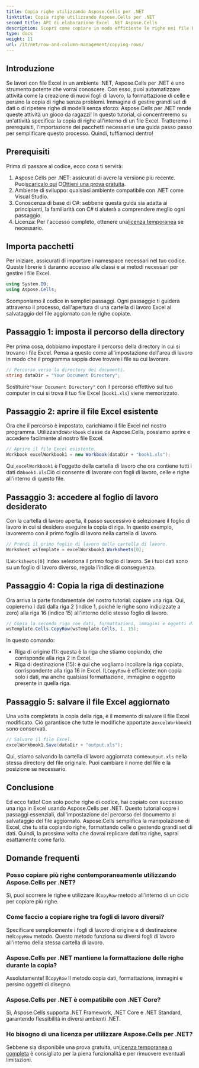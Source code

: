 ```yaml
---
title: Copia righe utilizzando Aspose.Cells per .NET
linktitle: Copia righe utilizzando Aspose.Cells per .NET
second_title: API di elaborazione Excel .NET Aspose.Cells
description: Scopri come copiare in modo efficiente le righe nei file Excel usando Aspose.Cells per .NET. Questa guida passo passo semplifica la copia delle righe per le tue esigenze di gestione dei dati.
type: docs
weight: 11
url: /it/net/row-and-column-management/copying-rows/
---
```

## Introduzione
Se lavori con file Excel in un ambiente .NET, Aspose.Cells per .NET è uno strumento potente che vorrai conoscere. Con esso, puoi automatizzare attività come la creazione di nuovi fogli di lavoro, la formattazione di celle e persino la copia di righe senza problemi. Immagina di gestire grandi set di dati o di ripetere righe di modelli senza sforzo: Aspose.Cells per .NET rende queste attività un gioco da ragazzi! In questo tutorial, ci concentreremo su un'attività specifica: la copia di righe all'interno di un file Excel. Tratteremo i prerequisiti, l'importazione dei pacchetti necessari e una guida passo passo per semplificare questo processo. Quindi, tuffiamoci dentro!
## Prerequisiti
Prima di passare al codice, ecco cosa ti servirà:
1.  Aspose.Cells per .NET: assicurati di avere la versione più recente. Puoi[scaricalo qui](https://releases.aspose.com/cells/net/) O[Ottieni una prova gratuita](https://releases.aspose.com/).
2. Ambiente di sviluppo: qualsiasi ambiente compatibile con .NET come Visual Studio.
3. Conoscenza di base di C#: sebbene questa guida sia adatta ai principianti, la familiarità con C# ti aiuterà a comprendere meglio ogni passaggio.
4.  Licenza: Per l'accesso completo, ottenere una[licenza temporanea](https://purchase.aspose.com/temporary-license/) se necessario.
## Importa pacchetti
Per iniziare, assicurati di importare i namespace necessari nel tuo codice. Queste librerie ti daranno accesso alle classi e ai metodi necessari per gestire i file Excel.
```csharp
using System.IO;
using Aspose.Cells;
```
Scomponiamo il codice in semplici passaggi. Ogni passaggio ti guiderà attraverso il processo, dall'apertura di una cartella di lavoro Excel al salvataggio del file aggiornato con le righe copiate.
## Passaggio 1: imposta il percorso della directory
Per prima cosa, dobbiamo impostare il percorso della directory in cui si trovano i file Excel. Pensa a questo come all'impostazione dell'area di lavoro in modo che il programma sappia dove trovare i file su cui lavorare.
```csharp
// Percorso verso la directory dei documenti.
string dataDir = "Your Document Directory";
```
 Sostituire`"Your Document Directory"` con il percorso effettivo sul tuo computer in cui si trova il tuo file Excel (`book1.xls`) viene memorizzato.
## Passaggio 2: aprire il file Excel esistente
 Ora che il percorso è impostato, carichiamo il file Excel nel nostro programma. Utilizzando`Workbook` classe da Aspose.Cells, possiamo aprire e accedere facilmente al nostro file Excel.
```csharp
// Aprire il file Excel esistente.
Workbook excelWorkbook1 = new Workbook(dataDir + "book1.xls");
```
 Qui,`excelWorkbook1` è l'oggetto della cartella di lavoro che ora contiene tutti i dati da`book1.xls`Ciò ci consente di lavorare con fogli di lavoro, celle e righe all'interno di questo file.
## Passaggio 3: accedere al foglio di lavoro desiderato
Con la cartella di lavoro aperta, il passo successivo è selezionare il foglio di lavoro in cui si desidera eseguire la copia di riga. In questo esempio, lavoreremo con il primo foglio di lavoro nella cartella di lavoro.
```csharp
// Prendi il primo foglio di lavoro della cartella di lavoro.
Worksheet wsTemplate = excelWorkbook1.Worksheets[0];
```
 IL`Worksheets[0]` index seleziona il primo foglio di lavoro. Se i tuoi dati sono su un foglio di lavoro diverso, regola l'indice di conseguenza.
## Passaggio 4: Copia la riga di destinazione
Ora arriva la parte fondamentale del nostro tutorial: copiare una riga. Qui, copieremo i dati dalla riga 2 (indice 1, poiché le righe sono indicizzate a zero) alla riga 16 (indice 15) all'interno dello stesso foglio di lavoro.
```csharp
// Copia la seconda riga con dati, formattazioni, immagini e oggetti di disegno nella sedicesima riga.
wsTemplate.Cells.CopyRow(wsTemplate.Cells, 1, 15);
```
In questo comando:
- Riga di origine (1): questa è la riga che stiamo copiando, che corrisponde alla riga 2 in Excel.
- Riga di destinazione (15): è qui che vogliamo incollare la riga copiata, corrispondente alla riga 16 in Excel.
 IL`CopyRow` è efficiente: non copia solo i dati, ma anche qualsiasi formattazione, immagine o oggetto presente in quella riga.
## Passaggio 5: salvare il file Excel aggiornato
Una volta completata la copia della riga, è il momento di salvare il file Excel modificato. Ciò garantisce che tutte le modifiche apportate a`excelWorkbook1` sono conservati.
```csharp
// Salvare il file Excel.
excelWorkbook1.Save(dataDir + "output.xls");
```
 Qui, stiamo salvando la cartella di lavoro aggiornata come`output.xls` nella stessa directory del file originale. Puoi cambiare il nome del file e la posizione se necessario.
## Conclusione
Ed ecco fatto! Con solo poche righe di codice, hai copiato con successo una riga in Excel usando Aspose.Cells per .NET. Questo tutorial copre i passaggi essenziali, dall'impostazione del percorso del documento al salvataggio del file aggiornato. Aspose.Cells semplifica la manipolazione di Excel, che tu stia copiando righe, formattando celle o gestendo grandi set di dati. Quindi, la prossima volta che dovrai replicare dati tra righe, saprai esattamente come farlo.
## Domande frequenti
### Posso copiare più righe contemporaneamente utilizzando Aspose.Cells per .NET?  
 Sì, puoi scorrere le righe e utilizzare il`CopyRow` metodo all'interno di un ciclo per copiare più righe.
### Come faccio a copiare righe tra fogli di lavoro diversi?  
Specificare semplicemente i fogli di lavoro di origine e di destinazione nel`CopyRow` metodo. Questo metodo funziona su diversi fogli di lavoro all'interno della stessa cartella di lavoro.
### Aspose.Cells per .NET mantiene la formattazione delle righe durante la copia?  
 Assolutamente! Il`CopyRow` Il metodo copia dati, formattazione, immagini e persino oggetti di disegno.
### Aspose.Cells per .NET è compatibile con .NET Core?  
Sì, Aspose.Cells supporta .NET Framework, .NET Core e .NET Standard, garantendo flessibilità in diversi ambienti .NET.
### Ho bisogno di una licenza per utilizzare Aspose.Cells per .NET?  
 Sebbene sia disponibile una prova gratuita, un[licenza temporanea o completa](https://purchase.aspose.com/buy) è consigliato per la piena funzionalità e per rimuovere eventuali limitazioni.